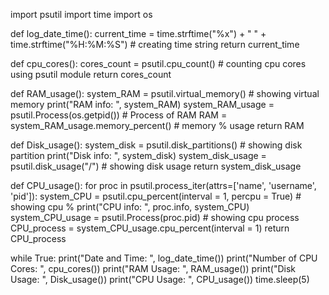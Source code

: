 import psutil
import time
import os

def log_date_time():
    current_time = time.strftime("%x") + " " + time.strftime("%H:%M:%S")        # creating time string
    return current_time

def cpu_cores():
    cores_count = psutil.cpu_count()        # counting cpu cores using psutil module
    return cores_count

def RAM_usage():
    system_RAM = psutil.virtual_memory()    # showing virtual memory
    print("RAM info: ", system_RAM)
    system_RAM_usage = psutil.Process(os.getpid())  # Process of RAM
    RAM = system_RAM_usage.memory_percent()     # memory % usage
    return RAM

def Disk_usage():
    system_disk = psutil.disk_partitions()      # showing disk partition
    print("Disk info: ", system_disk)
    system_disk_usage = psutil.disk_usage("/")  # showing disk usage
    return system_disk_usage

def CPU_usage():
    for proc in psutil.process_iter(attrs=['name', 'username', 'pid']):
        system_CPU = psutil.cpu_percent(interval = 1, percpu = True)        # showing cpu %
        print("CPU info: ", proc.info, system_CPU)
        system_CPU_usage = psutil.Process(proc.pid)     # showing cpu process
        CPU_process = system_CPU_usage.cpu_percent(interval = 1)
        return CPU_process

while True:
    print("Date and Time: ", log_date_time())
    print("Number of CPU Cores: ", cpu_cores())
    print("RAM Usage: ", RAM_usage())
    print("Disk Usage: ", Disk_usage())
    print("CPU Usage: ", CPU_usage())
    time.sleep(5)
    
